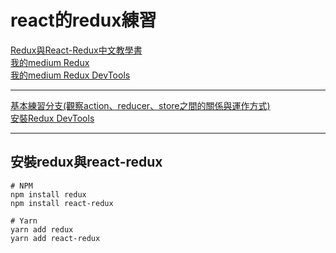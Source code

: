 # react的redux練習
[Redux與React-Redux中文教學書](https://chentsulin.github.io/redux/index.html)   
[我的medium Redux](https://medium.com/@hsiao516/%E5%9C%A8react%E4%B8%8A%E4%BD%BF%E7%94%A8redux-c6a37853c5ac)    
[我的medium Redux DevTools](https://medium.com/@hsiao516/redux-devtools-d513096e7688)

***

[基本練習分支(觀察action、reducer、store之間的關係與運作方式)](https://github.com/hsiaomingcheng/reactReduxPractice/tree/feature/200420/add-redux/chrishsiao)   
[安裝Redux DevTools](https://github.com/hsiaomingcheng/reactReduxPractice/tree/feature/200425/add-reduxDevTools/chrishsiao)

***

## 安裝redux與react-redux
    # NPM
    npm install redux
    npm install react-redux

    # Yarn
    yarn add redux
    yarn add react-redux
